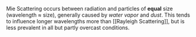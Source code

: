 Mie Scattering occurs between radiation and particles of **equal** size (wavelength $\approx$ size), generally caused by *water vapor* and *dust*. This tends to influence longer wavelengths more than [[Rayleigh Scattering]], but is less prevalent in all but partly overcast conditions.